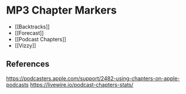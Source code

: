 # MP3 Chapter Markers

* [[Backtracks]]
* [[Forecast]]
* [[Podcast Chapters]]
* [[Vizzy]]

## References
https://podcasters.apple.com/support/2482-using-chapters-on-apple-podcasts
https://livewire.io/podcast-chapters-stats/
